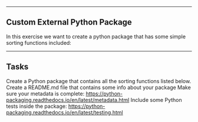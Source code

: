 
-------------------------------
Custom External Python Package
-------------------------------

In this exercise we want to create a python package that has some simple sorting functions included:


--------------------
Tasks
--------------------

Create a Python package that contains all the sorting functions listed below.
Create a README.md file that contains some info about your package
Make sure your metadata is complete: https://python-packaging.readthedocs.io/en/latest/metadata.html
Include some Python tests inside the package: https://python-packaging.readthedocs.io/en/latest/testing.html
